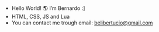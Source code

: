 - Hello World! 🌎 I’m Bernardo :]
- HTML, CSS, JS and Lua
- You can contact me trough email: belibertucio@gmail.com
<!---
belibertucio/belibertucio is a ✨ special ✨ repository because its `README.md` (this file) appears on your GitHub profile.
You can click the Preview link to take a look at your changes.
--->
